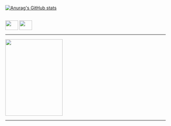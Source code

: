 [![Anurag's GitHub stats](https://github-readme-stats.vercel.app/api?username=Gust4v1n&theme=holi)](https://github.com/Gust4v1n/Aula-Readme)

<div style="display: inline_block"><br>
    <img align="center" height="30" width="40" src="https://cdn.jsdelivr.net/gh/devicons/devicon@latest/icons/javascript/javascript-original.svg" />
    <img align="center" height="30" width="40" src="https://cdn.jsdelivr.net/gh/devicons/devicon@latest/icons/cplusplus/cplusplus-original.svg" />      
</div>
<hr>
<img align="center" height="240" width="180" src="https://i.ibb.co/Xr8dVMNJ/kittio.jpg" />   
<hr>
